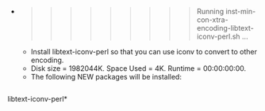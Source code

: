 * >>>>>>>>> Running inst-min-con-xtra-encoding-libtext-iconv-perl.sh ...
  * Install libtext-iconv-perl so that you can use iconv to convert to other encoding.
  * Disk size = 1982044K. Space Used = 4K. Runtime = 00:00:00:00.
  * The following NEW packages will be installed:
  ```bash
libtext-iconv-perl*
  ```

